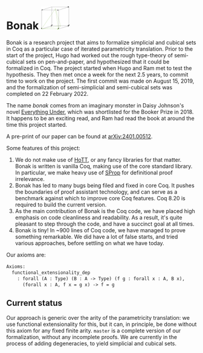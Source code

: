 # Bonak ![logo](assets/bonak.png)

Bonak is a research project that aims to formalize simplicial and cubical sets in Coq as a particular case of iterated parametricity translation. Prior to the start of the project, Hugo had worked out the rough type-theory of semi-cubical sets on pen-and-paper, and hypothesized that it could be formalized in Coq. The project started when Hugo and Ram met to test the hypothesis. They then met once a week for the next 2.5 years, to commit time to work on the project. The first commit was made on August 15, 2019, and the formalization of semi-simplicial and semi-cubical sets was completed on 22 February 2022.

The name _bonak_ comes from an imaginary monster in Daisy Johnson's novel [Everything Under](https://thebookerprizes.com/the-booker-library/books/everything-under), which was shortlisted for the Booker Prize in 2018. It happens to be an exciting read, and Ram had read the book at around the time this project started.

A pre-print of our paper can be found at [arXiv:2401.00512](https://arxiv.org/abs/2401.00512).

Some features of this project:

1. We do not make use of [HoTT](https://github.com/HoTT/HoTT), or any fancy libraries for that matter. Bonak is written is vanilla Coq, making use of the core standard library. In particular, we make heavy use of [SProp](https://coq.inria.fr/refman/addendum/sprop.html) for definitional proof irrelevance.
2. Bonak has led to many bugs being filed and fixed in core Coq. It pushes the boundaries of proof assistant technology, and can serve as a benchmark against which to improve core Coq features. Coq 8.20 is required to build the current version.
3. As the main contribution of Bonak is the Coq code, we have placed high emphasis on code cleanliness and readability. As a result, it's quite pleasant to step through the code, and have a succinct goal at all times.
4. Bonak is tiny! In ~900 lines of Coq code, we have managed to prove something remarkable. We did have a lot of false starts, and tried various approaches, before settling on what we have today.

Our axioms are:

```coq
Axioms:
  functional_extensionality_dep
    : forall (A : Type) (B : A -> Type) (f g : forall x : A, B x),
      (forall x : A, f x = g x) -> f = g
```

## Current status

Our approach is generic over the arity of the parametricity translation: we use functional extensionality for this, but it can, in principle, be done without this axiom for any fixed finite arity. `master` is a complete version of our formalization, without any incomplete proofs. We are currently in the process of adding degeneracies, to yield simplicial and cubical sets.

